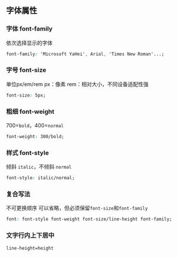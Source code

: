 ## 字体属性
### 字体 font-family
依次选择显示的字体
```css
font-family: 'Microsoft YaHei', Arial, 'Times New Roman'...;
```
### 字号 font-size
单位px/em/rem
px：像素
rem：相对大小，不同设备适配性强
```css
font-size: 5px;
```
### 粗细 font-weight
700=`bold`，400=`normal`
```css
font-weight: 300/bold;
```
### 样式 font-style
倾斜 `italic`，不倾斜 `normal`
```css
font-style: italic/normal;
```
### 复合写法
不可更换顺序
可以省略，但必须保留`font-size`和`font-family`
```css
font: font-style font-weight font-size/line-height font-family;
```
### 文字行内上下居中
`line-height=height`